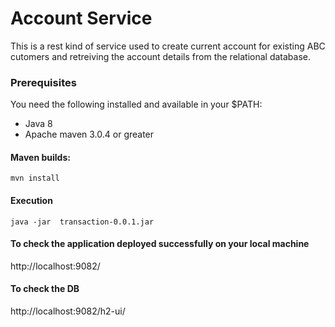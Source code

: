 # Account Service
  This is a rest kind of service used to create current account for existing ABC cutomers and retreiving the account details from the relational database.
  
### Prerequisites
You need the following installed and available in your $PATH:

* Java 8
* Apache maven 3.0.4 or greater

####  Maven builds:
```
mvn install
```

#### Execution
```
java -jar  transaction-0.0.1.jar
```

#### To check the application deployed successfully on your local machine 
http://localhost:9082/

#### To check the DB
http://localhost:9082/h2-ui/
